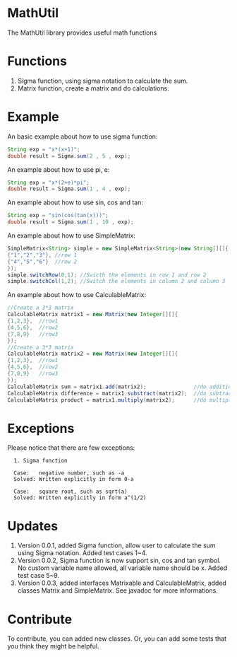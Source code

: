 # MathUtil
The MathUtil library provides useful math functions

# Functions

   1. Sigma function, using sigma notation to calculate the sum.
   2. Matrix function, create a matrix and do calculations.

# Example

An basic example about how to use sigma function:
```java
String exp = "x*(x+1)";
double result = Sigma.sum(2 , 5 , exp);
```

An example about how to use pi, e:
```java
String exp = "x*(2+e)*pi";
double result = Sigma.sum(1 , 4 , exp);
```

An example about how to use sin, cos and tan:
```java
String exp = "sin(cos(tan(x)))";
double result = Sigma.sum(1 , 10 , exp);
```

An example about how to use SimpleMatrix:
```java
SimpleMatrix<String> simple = new SimpleMatrix<String>(new String[][]{
{"1","2","3"}, //row 1
{"4","5","6"}  //row 2
});
simple.switchRow(0,1); //Swicth the elements in row 1 and row 2
simple.switchCol(1,2); //Switch the elements in column 2 and column 3
```

An example about how to use CalculableMatrix:
```java
//Create a 3*3 matrix
CalculableMatrix matrix1 = new Matrix(new Integer[][]{
{1,2,3},  //row1
{4,5,6},  //row2
{7,8,9}   //row3
});
//Create a 3*3 matrix
CalculableMatrix matrix2 = new Matrix(new Integer[][]{
{1,2,3},  //row1
{4,5,6},  //row2
{7,8,9}   //row3
});
CalculableMatrix sum = matrix1.add(matrix2);               //do addition
CalculableMatrix difference = matrix1.substract(matrix2);  //do subtraction
CalculableMatrix product = matrix1.multiply(matrix2);      //do multiplication
```

# Exceptions

Please notice that there are few exceptions:  
   
      1. Sigma function  

      Case:   negative number, such as -a  
      Solved: Written explicitly in form 0-a  
      
      Case:   square root, such as sqrt(a)  
      Solved: Written explicitly in form a^(1/2)  

# Updates

   1. Version 0.0.1, added Sigma function, allow user to calculate the sum using Sigma notation. Added test cases 1~4.  
   2. Version 0.0.2, Sigma function is now support sin, cos and tan symbol. No custom variable name allowed, all variable name should be x. Added test case 5~9.  
   3. Version 0.0.3, added interfaces Matrixable and CalculableMatrix, added classes Matrix and SimpleMatrix. See javadoc for more informations.  

# Contribute

To contribute, you can added new classes. Or, you can add some tests that you think they might be helpful.
